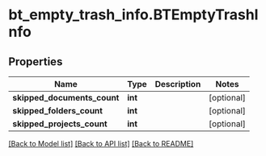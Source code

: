 # bt_empty_trash_info.BTEmptyTrashInfo

## Properties
Name | Type | Description | Notes
------------ | ------------- | ------------- | -------------
**skipped_documents_count** | **int** |  | [optional] 
**skipped_folders_count** | **int** |  | [optional] 
**skipped_projects_count** | **int** |  | [optional] 

[[Back to Model list]](../README.md#documentation-for-models) [[Back to API list]](../README.md#documentation-for-api-endpoints) [[Back to README]](../README.md)


